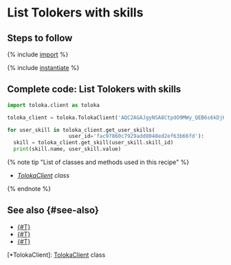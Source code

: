 # List Tolokers with skills

## Steps to follow

{% include [import](../_includes/recipes/import.md) %}

{% include [instantiate](../_includes/recipes/instantiate.md) %}

## Complete code: List Tolokers with skills

```python
import toloka.client as toloka

toloka_client = toloka.TolokaClient('AQC2AGAJgyNSA8CtpdO9MWy_QEB6s6kDjHUoElE', 'PRODUCTION')

for user_skill in toloka_client.get_user_skills(
                    user_id='fac97860c7929add8048ed2ef63b66fd'):
  skill = toloka_client.get_skill(user_skill.skill_id)
  print(skill.name, user_skill.value)
```

{% note tip "List of classes and methods used in this recipe" %}

- _[TolokaClient](../reference/toloka.client.TolokaClient.md) class_

{% endnote %}

## See also {#see-also}

- [{#T}](../../guide/concepts/overview.md)
- [{#T}](./learn-basics.md)
- [{#T}](./use-cases.md)

[*TolokaClient]: [TolokaClient](../reference/toloka.client.TolokaClient.md) class
